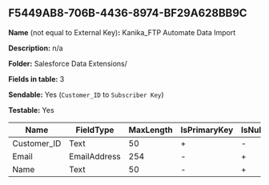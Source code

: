 ## F5449AB8-706B-4436-8974-BF29A628BB9C

**Name** (not equal to External Key)**:** Kanika_FTP Automate Data Import

**Description:** n/a

**Folder:** Salesforce Data Extensions/

**Fields in table:** 3

**Sendable:** Yes (`Customer_ID` to `Subscriber Key`)

**Testable:** Yes

| Name | FieldType | MaxLength | IsPrimaryKey | IsNullable | DefaultValue |
| --- | --- | --- | --- | --- | --- |
| Customer_ID | Text | 50 | + | - |  |
| Email | EmailAddress | 254 | - | + |  |
| Name | Text | 50 | - | + |  |
